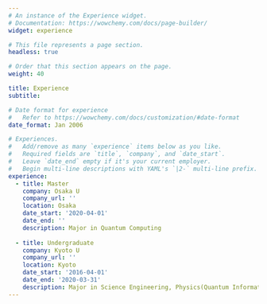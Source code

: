 ```yaml
---
# An instance of the Experience widget.
# Documentation: https://wowchemy.com/docs/page-builder/
widget: experience

# This file represents a page section.
headless: true

# Order that this section appears on the page.
weight: 40

title: Experience
subtitle:

# Date format for experience
#   Refer to https://wowchemy.com/docs/customization/#date-format
date_format: Jan 2006

# Experiences.
#   Add/remove as many `experience` items below as you like.
#   Required fields are `title`, `company`, and `date_start`.
#   Leave `date_end` empty if it's your current employer.
#   Begin multi-line descriptions with YAML's `|2-` multi-line prefix.
experience:
  - title: Master
    company: Osaka U
    company_url: ''
    location: Osaka
    date_start: '2020-04-01'
    date_end: ''
    description: Major in Quantum Computing
        
  - title: Undergraduate
    company: Kyoto U
    company_url: ''
    location: Kyoto
    date_start: '2016-04-01'
    date_end: '2020-03-31'
    description: Major in Science Engineering, Physics(Quantum Information)
---
```

